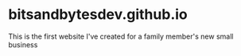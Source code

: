 # bitsandbytesdev.github.io
This is the first website I've created for a family member's new small business
